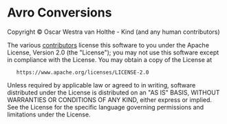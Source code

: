 Avro Conversions
================
Copyright © Oscar Westra van Holthe - Kind (and any human contributors)

The various [contributors](https://github.com/opwvhk/avro-schema-support/graphs/contributors)
license this software to you under the Apache License, Version 2.0
(the "License"); you may not use  this software except in compliance with the
License. You may obtain a copy of the License at

       https://www.apache.org/licenses/LICENSE-2.0

Unless required by applicable law or agreed to in writing, software distributed
under the License is distributed on an "AS IS" BASIS, WITHOUT WARRANTIES OR
CONDITIONS OF ANY KIND, either express or implied. See the License for the
specific language governing permissions and limitations under the License.
